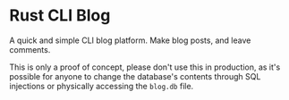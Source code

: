 # Rust CLI Blog

A quick and simple CLI blog platform. Make blog posts, and leave comments.

This is only a proof of concept, please don't use this in production, as it's possible for anyone to change the database's contents through SQL injections or physically accessing the `blog.db` file.